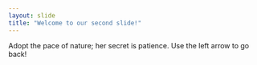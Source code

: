 ```yaml
---
layout: slide
title: "Welcome to our second slide!"
---
```

Adopt the pace of nature; her secret is patience.
Use the left arrow to go back!
